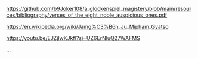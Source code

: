 

https://github.com/b9Joker108/a_glockenspiel_magistery/blob/main/resources/bibliography/verses_of_the_eight_noble_auspicious_ones.pdf

https://en.wikipedia.org/wiki/Jamg%C3%B6n_Ju_Mipham_Gyatso

https://youtu.be/EJZjlwKJkfI?si=UZ6ErNluQ27WAFMS


...
